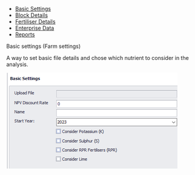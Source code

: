  <div class="col-2">
      <ul class="sub-menu">
        <li class="menu-item"><a href="UIstart">Basic Settings</a></li>
        <li class="menu-item"><a href="Blocks">Block Details</a></li>
        <li class="menu-item"><a href="Fertiliser">Fertiliser Details</a></li>
       <li class="menu-item"><a href="Enterprise">Enterprise Data</a></li>
       <li class="menu-item"><a href="Reports">Reports</a></li>
      </ul>
 </div>   
 <div class="col-6">
       <p>Basic settings (Farm settings)</p>
       <p> A way to set basic file details and chose which nutrient to consider in the analysis.</p>
       <img class="UI-pages" src="images/Basic settings.png" alt="Basic settings">
 </div>
